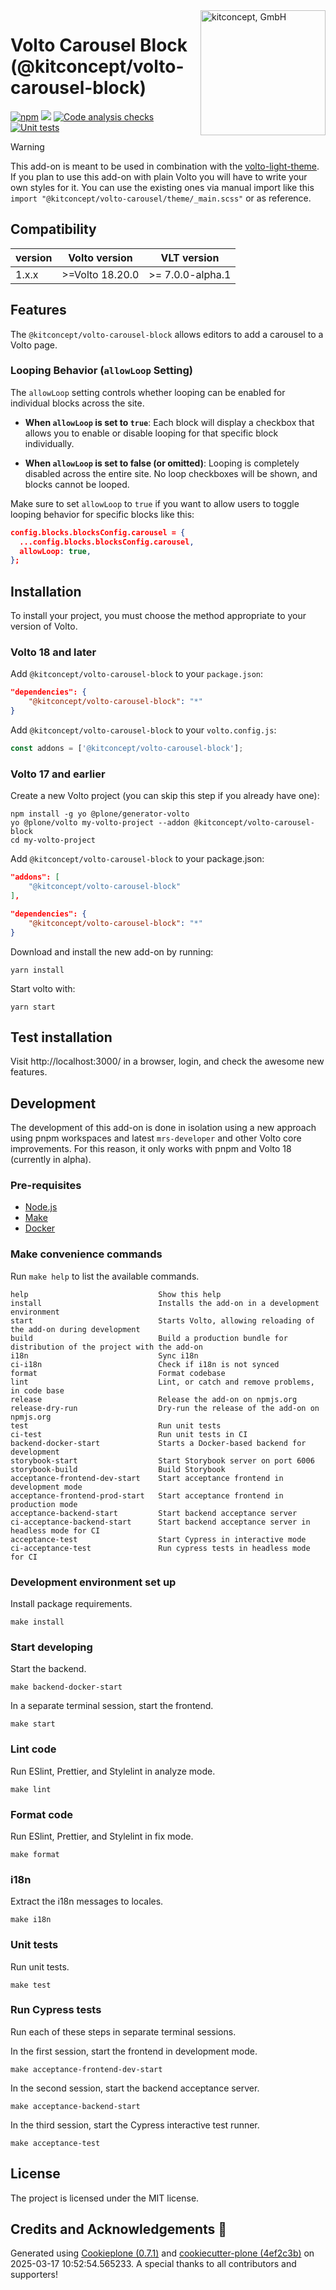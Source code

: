 <picture>
  <source align="right" width="200" media="(prefers-color-scheme: dark)" srcset="https://kitconcept.com/kitconcept-white.svg">
  <img align="right" width="200" alt="kitconcept, GmbH" src="https://kitconcept.com/kitconcept-black.svg">
</picture>

# Volto Carousel Block (@kitconcept/volto-carousel-block)

[![npm](https://img.shields.io/npm/v/@kitconcept/volto-carousel-block)](https://www.npmjs.com/package/@kitconcept/volto-carousel-block)
[![](https://img.shields.io/badge/-Storybook-ff4785?logo=Storybook&logoColor=white&style=flat-square)](https://kitconcept.github.io/volto-carousel-block/)
[![Code analysis checks](https://github.com/kitconcept/volto-carousel-block/actions/workflows/code.yml/badge.svg)](https://github.com/kitconcept/volto-carousel-block/actions/workflows/code.yml)
[![Unit tests](https://github.com/kitconcept/volto-carousel-block/actions/workflows/unit.yml/badge.svg)](https://github.com/kitconcept/volto-carousel-block/actions/workflows/unit.yml)

> [!WARNING]
> This add-on is meant to be used in combination with the [volto-light-theme](https://github.com/kitconcept/volto-light-theme). If you plan to use this add-on with plain Volto you will have to write your own styles for it. You can use the existing ones via manual import like this `import "@kitconcept/volto-carousel/theme/_main.scss"` or as reference.

## Compatibility

| version | Volto version | VLT version |
|-------------|---------------|-----------------------|
| 1.x.x       |   >=Volto 18.20.0  | >= 7.0.0-alpha.1 |

## Features

The `@kitconcept/volto-carousel-block` allows editors to add a carousel to a Volto page.

### Looping Behavior (`allowLoop` Setting)
The `allowLoop` setting controls whether looping can be enabled for individual blocks across the site.

- **When `allowLoop` is set to `true`**:
Each block will display a checkbox that allows you to enable or disable looping for that specific block individually.

- **When `allowLoop` is set to false (or omitted)**:
Looping is completely disabled across the entire site. No loop checkboxes will be shown, and blocks cannot be looped.

Make sure to set `allowLoop` to `true` if you want to allow users to toggle looping behavior for specific blocks like this:

```json
config.blocks.blocksConfig.carousel = {
  ...config.blocks.blocksConfig.carousel,
  allowLoop: true,
};
```

## Installation

To install your project, you must choose the method appropriate to your version of Volto.

### Volto 18 and later

Add `@kitconcept/volto-carousel-block` to your `package.json`:

```json
"dependencies": {
    "@kitconcept/volto-carousel-block": "*"
}
```

Add `@kitconcept/volto-carousel-block` to your `volto.config.js`:

```javascript
const addons = ['@kitconcept/volto-carousel-block'];
```


### Volto 17 and earlier

Create a new Volto project (you can skip this step if you already have one):

```shell
npm install -g yo @plone/generator-volto
yo @plone/volto my-volto-project --addon @kitconcept/volto-carousel-block
cd my-volto-project
```

Add `@kitconcept/volto-carousel-block` to your package.json:

```json
"addons": [
    "@kitconcept/volto-carousel-block"
],

"dependencies": {
    "@kitconcept/volto-carousel-block": "*"
}
```

Download and install the new add-on by running:

```shell
yarn install
```

Start volto with:

```shell
yarn start
```


## Test installation

Visit http://localhost:3000/ in a browser, login, and check the awesome new features.


## Development

The development of this add-on is done in isolation using a new approach using pnpm workspaces and latest `mrs-developer` and other Volto core improvements.
For this reason, it only works with pnpm and Volto 18 (currently in alpha).


### Pre-requisites

-   [Node.js](https://6.docs.plone.org/install/create-project.html#node-js)
-   [Make](https://6.docs.plone.org/install/create-project.html#make)
-   [Docker](https://6.docs.plone.org/install/create-project.html#docker)


### Make convenience commands

Run `make help` to list the available commands.

```text
help                             Show this help
install                          Installs the add-on in a development environment
start                            Starts Volto, allowing reloading of the add-on during development
build                            Build a production bundle for distribution of the project with the add-on
i18n                             Sync i18n
ci-i18n                          Check if i18n is not synced
format                           Format codebase
lint                             Lint, or catch and remove problems, in code base
release                          Release the add-on on npmjs.org
release-dry-run                  Dry-run the release of the add-on on npmjs.org
test                             Run unit tests
ci-test                          Run unit tests in CI
backend-docker-start             Starts a Docker-based backend for development
storybook-start                  Start Storybook server on port 6006
storybook-build                  Build Storybook
acceptance-frontend-dev-start    Start acceptance frontend in development mode
acceptance-frontend-prod-start   Start acceptance frontend in production mode
acceptance-backend-start         Start backend acceptance server
ci-acceptance-backend-start      Start backend acceptance server in headless mode for CI
acceptance-test                  Start Cypress in interactive mode
ci-acceptance-test               Run cypress tests in headless mode for CI
```

### Development environment set up

Install package requirements.

```shell
make install
```

### Start developing

Start the backend.

```shell
make backend-docker-start
```

In a separate terminal session, start the frontend.

```shell
make start
```

### Lint code

Run ESlint, Prettier, and Stylelint in analyze mode.

```shell
make lint
```

### Format code

Run ESlint, Prettier, and Stylelint in fix mode.

```shell
make format
```

### i18n

Extract the i18n messages to locales.

```shell
make i18n
```

### Unit tests

Run unit tests.

```shell
make test
```

### Run Cypress tests

Run each of these steps in separate terminal sessions.

In the first session, start the frontend in development mode.

```shell
make acceptance-frontend-dev-start
```

In the second session, start the backend acceptance server.

```shell
make acceptance-backend-start
```

In the third session, start the Cypress interactive test runner.

```shell
make acceptance-test
```

## License

The project is licensed under the MIT license.

## Credits and Acknowledgements 🙏

Generated using [Cookieplone (0.7.1)](https://github.com/plone/cookieplone) and [cookiecutter-plone (4ef2c3b)](https://github.com/plone/cookiecutter-plone/commit/4ef2c3bc541230519660d3d93adc3b49edeb369a) on 2025-03-17 10:52:54.565233. A special thanks to all contributors and supporters!

